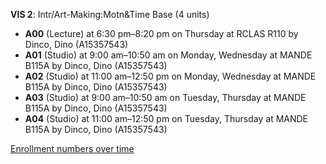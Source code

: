 **VIS 2**: Intr/Art-Making:Motn&Time Base (4 units)

- **A00** (Lecture) at 6:30 pm–8:20 pm on Thursday at RCLAS R110 by Dinco, Dino (A15357543)
- **A01** (Studio) at 9:00 am–10:50 am on Monday, Wednesday at MANDE B115A by Dinco, Dino (A15357543)
- **A02** (Studio) at 11:00 am–12:50 pm on Monday, Wednesday at MANDE B115A by Dinco, Dino (A15357543)
- **A03** (Studio) at 9:00 am–10:50 am on Tuesday, Thursday at MANDE B115A by Dinco, Dino (A15357543)
- **A04** (Studio) at 11:00 am–12:50 pm on Tuesday, Thursday at MANDE B115A by Dinco, Dino (A15357543)

[Enrollment numbers over time](./VIS2.tsv)
